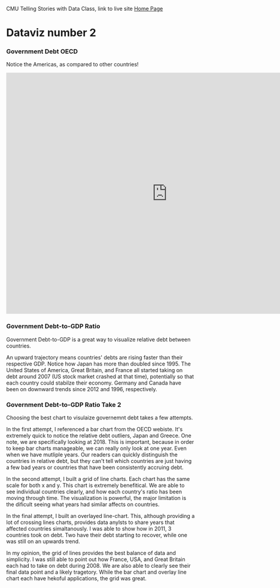 CMU Telling Stories with Data Class, link to live site [Home Page](https://bripperg.github.io/tell_stories_CMU/)

# Dataviz number 2

### Government Debt OECD

Notice the Americas, as compared to other countries! 


<iframe src="https://data.oecd.org/chart/65F7" width="860" height="645" style="border: 0" mozallowfullscreen="true" webkitallowfullscreen="true" allowfullscreen="true"><a href="https://data.oecd.org/chart/65F7" target="_blank">OECD Chart: General government debt, Total, % of GDP, Annual, 2018</a></iframe>

### Government Debt-to-GDP Ratio

Government Debt-to-GDP is a great way to visualize relative debt between countries. 

An upward trajectory means countries' debts are rising faster than their respective GDP. Notice how Japan has more than doubled since 1995. The United States of America, Great Britain, and France all started taking on debt around 2007 (US stock market crashed at that time), potentially so that each country could stabilze their economy. Germany and Canada have been on downward trends since 2012 and 1996, respectively.

<div class="flourish-embed flourish-chart" data-src="visualisation/3748811" data-url="https://flo.uri.sh/visualisation/3748811/embed" aria-label=""><script src="https://public.flourish.studio/resources/embed.js"></script></div>


### Government Debt-to-GDP Ratio Take 2


<div class="flourish-embed flourish-chart" data-src="visualisation/3758309" data-url="https://flo.uri.sh/visualisation/3758309/embed" aria-label=""><script src="https://public.flourish.studio/resources/embed.js"></script></div>


Choosing the best chart to visulaize governemnt debt takes a few attempts. 

In the first attempt, I referenced a bar chart from the OECD webiste. It's extremely quick to notice the relative debt outliers, Japan and Greece. One note, we are specifically looking at 2018. This is important, because in order to keep bar charts manageable, we can really only look at one year. Even when we have mutliple years. Our readers can quickly distinguish the countries in relative debt, but they can't tell which countries are just having a few bad years or countries that have been consistently accruing debt. 

In the second attempt, I built a grid of line charts. Each chart has the same scale for both x and y. This chart is extremely benefitical. We are able to see individual countries clearly, and how each country's ratio has been moving through time. The visualization is powerful, the major limitation is the dificult seeing what years had similar affects on countries. 

In the final attempt, I built an overlayed line-chart. This, although providing a lot of crossing lines charts, provides data anylsts to share years that affected countries simaltanously. I was able to show how in 2011, 3 countries took on debt. Two have their debt starting to recover, while one was still on an upwards trend. 

In my opinion, the grid of lines provides the best balance of data and simplicity. I was still able to point out how France, USA, and Great Britain each had to take on debt during 2008. We are also able to clearly see their final data point and a likely tragetory. While the bar chart and overlay line chart each have hekoful applications, the grid was great. 

